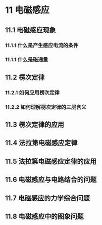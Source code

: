 # 11 电磁感应

## 11.1 电磁感应现象

### 11.1.1 什么是产生感应电流的条件

### 11.1.1 什么是磁通量

## 11.2 楞次定律

### 11.2.1 如何应用楞次定律

### 11.2.2 如何理解楞次定律的三层含义

## 11.3 楞次定律的应用

## 11.4 法拉第电磁感应定律

## 11.5 法拉第电磁感应定律的应用

## 11.6 电磁感应与电路结合的问题

## 11.7 电磁感应的力学综合问题

## 11.8 电磁感应中的图象问题

